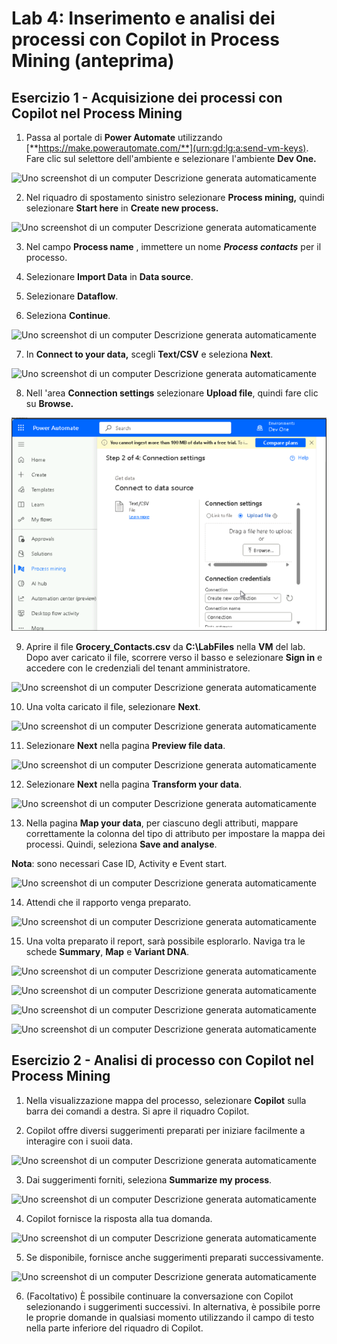 # Lab 4: Inserimento e analisi dei processi con Copilot in Process Mining (anteprima)

## Esercizio 1 - Acquisizione dei processi con Copilot nel Process Mining

1.  Passa al portale di **Power Automate** utilizzando
    [**https://make.powerautomate.com/**](urn:gd:lg:a:send-vm-keys).
    Fare clic sul selettore dell'ambiente e selezionare l'ambiente **Dev
    One.**

![Uno screenshot di un computer Descrizione generata
automaticamente](./media/image1.png)

2.  Nel riquadro di spostamento sinistro selezionare **Process mining,**
    quindi selezionare **Start here** in **Create new process.**

![Uno screenshot di un computer Descrizione generata
automaticamente](./media/image2.png)

3.  Nel campo **Process name** , immettere un nome ***Process
    contacts*** per il processo.

4.  Selezionare **Import Data** in **Data source**.

5.  Selezionare **Dataflow**.

6.  Seleziona **Continue**.

![Uno screenshot di un computer Descrizione generata
automaticamente](./media/image3.png)

7.  In **Connect to your data,** scegli **Text/CSV** e seleziona
    **Next**.

![Uno screenshot di un computer Descrizione generata
automaticamente](./media/image4.png)

8.  Nell 'area **Connection settings** selezionare **Upload file**,
    quindi fare clic su **Browse.**

![](./media/image5.png)

9.  Aprire il file **Grocery_Contacts.csv** da **C:\LabFiles** nella
    **VM** del lab. Dopo aver caricato il file, scorrere verso il basso
    e selezionare **Sign in** e accedere con le credenziali del tenant
    amministratore.

![Uno screenshot di un computer Descrizione generata
automaticamente](./media/image6.png)

10. Una volta caricato il file, selezionare **Next**.

![Uno screenshot di un computer Descrizione generata
automaticamente](./media/image7.png)

11. Selezionare **Next** nella pagina **Preview file data**.

![Uno screenshot di un computer Descrizione generata
automaticamente](./media/image8.png)

12. Selezionare **Next** nella pagina **Transform your data**.

![Uno screenshot di un computer Descrizione generata
automaticamente](./media/image9.png)

13. Nella pagina **Map your data**, per ciascuno degli attributi,
    mappare correttamente la colonna del tipo di attributo per impostare
    la mappa dei processi. Quindi, seleziona **Save and analyse**.

**Nota**: sono necessari Case ID, Activity e Event start.

![Uno screenshot di un computer Descrizione generata
automaticamente](./media/image10.png)

14. Attendi che il rapporto venga preparato.

![Uno screenshot di un computer Descrizione generata
automaticamente](./media/image11.png)

15. Una volta preparato il report, sarà possibile esplorarlo. Naviga tra
    le schede **Summary**, **Map** e **Variant DNA**.

![Uno screenshot di un computer Descrizione generata
automaticamente](./media/image12.png)

![Uno screenshot di un computer Descrizione generata
automaticamente](./media/image13.png)

![Uno screenshot di un computer Descrizione generata
automaticamente](./media/image14.png)

![Uno screenshot di un computer Descrizione generata
automaticamente](./media/image15.png)

## Esercizio 2 - Analisi di processo con Copilot nel Process Mining

1.  Nella visualizzazione mappa del processo, selezionare **Copilot**
    sulla barra dei comandi a destra. Si apre il riquadro Copilot.

2.  Copilot offre diversi suggerimenti preparati per iniziare facilmente
    a interagire con i suoii data.

![Uno screenshot di un computer Descrizione generata
automaticamente](./media/image16.png)

3.  Dai suggerimenti forniti, seleziona **Summarize my process**.

![Uno screenshot di un computer Descrizione generata
automaticamente](./media/image17.png)

4.  Copilot fornisce la risposta alla tua domanda.

![Uno screenshot di un computer Descrizione generata
automaticamente](./media/image18.png)

5.  Se disponibile, fornisce anche suggerimenti preparati
    successivamente.

![Uno screenshot di un computer Descrizione generata
automaticamente](./media/image19.png)

6.  (Facoltativo) È possibile continuare la conversazione con Copilot
    selezionando i suggerimenti successivi. In alternativa, è possibile
    porre le proprie domande in qualsiasi momento utilizzando il campo
    di testo nella parte inferiore del riquadro di Copilot.
